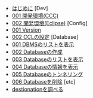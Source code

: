 
* [はじめに](README.md)
[Dev]
* [001 開発環境(CCC)](/dev/001_dev_ccc.md)
* [002 開発環境(Eclipse)](/dev/002_dev_eclipse.md)
[Config]
* [001 Version](/config/001_version.md)
* [002 CCLの設定](/config/002_ccl.md)
[Database]
* [001 DBMSのリストを表示](/db/001_dbms.md)
* [002 Databaseの作成](/db/002_create_db.md)
* [003 Databaseのリストを表示](/db/003_dbs.md)
* [004 Databaseの情報を表示](/db/004_db_info.md)
* [005 Databaseのトンネリング](/db/005_db_tunnel.md)
* [006 Databaseを削除](/db/006_delete_db.md)
[etc]
* [destionationを調べる](destination.md)
